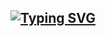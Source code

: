 ## <p align="left">[![Typing SVG](https://readme-typing-svg.herokuapp.com?font=Monoco&size=25&duration=4000&pause=500&color=3529F7&multiline=true&width=435&height=70&lines=+%F0%9F%91%8B++Hello%2C+I'm+NgocLuong!;Welcome+to+my+Github!+%F0%9F%9A%80)](https://git.io/typing-svg)</p>
